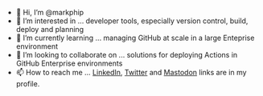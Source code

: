 - 👋 Hi, I’m @markphip
- 👀 I’m interested in ... developer tools, especially version control, build, deploy and planning
- 🌱 I’m currently learning ... managing GitHub at scale in a large Enteprise environment
- 💞️ I’m looking to collaborate on ... solutions for deploying Actions in GitHub Enterprise environments
- 📫 How to reach me ... [LinkedIn](https://www.linkedin.com/in/markphip/),  [Twitter](https://twitter.com/markphip) and [Mastodon](https://hachyderm.io/@markphip) links are in my profile.
